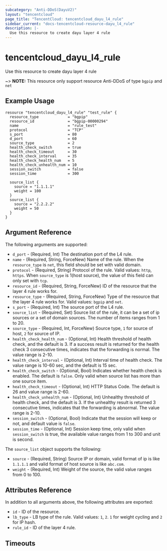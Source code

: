 ```yaml
---
subcategory: "Anti-DDoS(DayuV2)"
layout: "tencentcloud"
page_title: "TencentCloud: tencentcloud_dayu_l4_rule"
sidebar_current: "docs-tencentcloud-resource-dayu_l4_rule"
description: |-
  Use this resource to create dayu layer 4 rule
---
```


# tencentcloud_dayu_l4_rule

Use this resource to create dayu layer 4 rule

~> **NOTE:** This resource only support resource Anti-DDoS of type `bgpip` and `net`

## Example Usage

```hcl
resource "tencentcloud_dayu_l4_rule" "test_rule" {
  resource_type             = "bgpip"
  resource_id               = "bgpip-00000294"
  name                      = "rule_test"
  protocol                  = "TCP"
  s_port                    = 80
  d_port                    = 60
  source_type               = 2
  health_check_switch       = true
  health_check_timeout      = 30
  health_check_interval     = 35
  health_check_health_num   = 5
  health_check_unhealth_num = 10
  session_switch            = false
  session_time              = 300

  source_list {
    source = "1.1.1.1"
    weight = 100
  }
  source_list {
    source = "2.2.2.2"
    weight = 50
  }
}
```

## Argument Reference

The following arguments are supported:

* `d_port` - (Required, Int) The destination port of the L4 rule.
* `name` - (Required, String, ForceNew) Name of the rule. When the `resource_type` is `net`, this field should be set with valid domain.
* `protocol` - (Required, String) Protocol of the rule. Valid values: `http`, `https`. When `source_type` is 1(host source), the value of this field can only set with `tcp`.
* `resource_id` - (Required, String, ForceNew) ID of the resource that the layer 4 rule works for.
* `resource_type` - (Required, String, ForceNew) Type of the resource that the layer 4 rule works for. Valid values: `bgpip` and `net`.
* `s_port` - (Required, Int) The source port of the L4 rule.
* `source_list` - (Required, Set) Source list of the rule, it can be a set of ip sources or a set of domain sources. The number of items ranges from 1 to 20.
* `source_type` - (Required, Int, ForceNew) Source type, `1` for source of host, `2` for source of IP.
* `health_check_health_num` - (Optional, Int) Health threshold of health check, and the default is 3. If a success result is returned for the health check 3 consecutive times, indicates that the forwarding is normal. The value range is 2-10.
* `health_check_interval` - (Optional, Int) Interval time of health check. The value range is 10-60 sec, and the default is 15 sec.
* `health_check_switch` - (Optional, Bool) Indicates whether health check is enabled. The default is `false`. Only valid when source list has more than one source item.
* `health_check_timeout` - (Optional, Int) HTTP Status Code. The default is 26 and value range is 2-60.
* `health_check_unhealth_num` - (Optional, Int) Unhealthy threshold of health check, and the default is 3. If the unhealthy result is returned 3 consecutive times, indicates that the forwarding is abnormal. The value range is 2-10.
* `session_switch` - (Optional, Bool) Indicate that the session will keep or not, and default value is `false`.
* `session_time` - (Optional, Int) Session keep time, only valid when `session_switch` is true, the available value ranges from 1 to 300 and unit is second.

The `source_list` object supports the following:

* `source` - (Required, String) Source IP or domain, valid format of ip is like `1.1.1.1` and valid format of host source is like `abc.com`.
* `weight` - (Required, Int) Weight of the source, the valid value ranges from 0 to 100.

## Attributes Reference

In addition to all arguments above, the following attributes are exported:

* `id` - ID of the resource.
* `lb_type` - LB type of the rule. Valid values: `1`, `2`. `1` for weight cycling and `2` for IP hash.
* `rule_id` - ID of the layer 4 rule.


## Timeouts

<no value>


